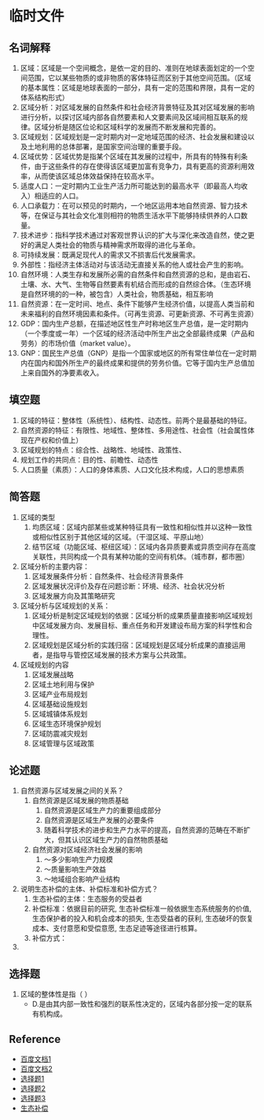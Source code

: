# 临时文件
## 名词解释
1. 区域：区域是一个空间概念，是依一定的目的、准则在地球表面划定的一个空间范围，它以某些物质的或非物质的客体特征而区别于其他空间范围。（区域的基本属性：区域是地球表面的一部分，具有一定的范围和界限，具有一定的体系结构形式）
2. 区域分析：对区域发展的自然条件和社会经济背景特征及其对区域发展的影响进行分析，以探讨区域内部各自然要素和人文要素间及区域间相互联系的规律。区域分析是随区位论和区域科学的发展而不断发展和完善的。
3. 区域规划：区域规划是一定时期内对一定地域范围的经济、社会发展和建设以及土地利用的总体部署，是国家空间治理的重要手段。
4. 区域优势：区域优势是指某个区域在其发展的过程中，所具有的特殊有利条件，由于这些条件的存在使得该区域更加富有竞争力，具有更高的资源利用效率，从而使该区域总体效益保持在较高水平。
5. 适度人口：一定时期内工业生产活力所可能达到的最高水平（即最高人均收入）相适应的人口。
6. 人口承载力：在可以预见的时期内，一个地区运用本地自然资源、智力技术等，在保证与其社会文化准则相符的物质生活水平下能够持续供养的人口数量。
7. 技术进步：指科学技术通过对客观世界认识的扩大与深化来改造自然，使之更好的满足人类社会的物质与精神需求所取得的进化与革命。
8. 可持续发展：既满足现代人的需求又不损害后代发展需求。
9. 外部性：指经济主体活动对与该活动无直接关系的他人或社会产生的影响。
10. 自然环境：人类生存和发展所必需的自然条件和自然资源的总和，是由岩石、土壤、水、大气、生物等自然要素有机结合而形成的自然综合体。（生态环境是自然环境的的一种，被包含）人类社会，物质基础，相互影响
11. 自然资源：在一定时间、地点、条件下能够产生经济价值，以提高人类当前和未来福利的自然环境因素和条件。（可再生资源、可更新资源、不可再生资源）
12. GDP：国内生产总额，在描述地区性生产时称地区生产总值，是一定时期内（一个季度或一年）一个区域的经济活动中所生产出之全部最终成果（产品和劳务）的市场价值（market value）。
13. GNP：国民生产总值（GNP）是指一个国家或地区的所有常住单位在一定时期内在国内和国外所生产的最终成果和提供的劳务价值。它等于国内生产总值加上来自国外的净要素收入。 

## 填空题
1. 区域的特征：整体性（系统性）、结构性、动态性。前两个是最基础的特征。
2. 自然资源的特征：有限性、地域性、整体性、多用途性、社会性（社会属性体现在产权和价值上）
3. 区域规划的特点：综合性、战略性、地域性、政策性、
4. 规划工作的共同点：目的性、前瞻性、动态性
5. 人口质量（素质）：人口的身体素质、人口文化技术构成，人口的思想素质

## 简答题
1. 区域的类型
   1. 均质区域：区域内部某些或某种特征具有一致性和相似性并以这种一致性或相似性区别于其他区域的区域。（干湿区域、平原山地）
   2. 结节区域（功能区域、枢纽区域）：区域内各异质要素或异质空间存在高度关联性，共同构成一个具有某种功能的空间有机体。（城市群，都市圈）
2. 区域分析的主要内容：
   1. 区域发展条件分析：自然条件、社会经济背景条件
   2. 区域发展状况评价及存在问题诊断：环境、经济、社会状况分析
   3. 区域发展方向及其策略研究
3. 区域分析与区域规划的关系：
   1. 区域分析是制定区域规划的依据：区域分析的成果质量直接影响区域规划中区域发展方向、发展目标、重点任务和开发建设布局方案的科学性和合理性。
   2. 区域规划是区域分析的实践归宿：区域规划是区域分析成果的直接运用者，是指导与管控区域发展的技术方案与公共政策。
4. 区域规划的内容
   1. 区域发展战略
   2. 区域土地利用与保护
   3. 区域产业布局规划
   4. 区域基础设施规划
   5. 区域城镇体系规划
   6. 区域生态环境保护规划
   7. 区域防震减灾规划
   8. 区域管理与区域政策
## 论述题
1. 自然资源与区域发展之间的关系？
   1. 自然资源是区域发展的物质基础
      1. 自然资源是区域生产力的重要组成部分
      2. 自然资源是区域生产发展的必要条件
      3. 随着科学技术的进步和生产力水平的提高，自然资源的范畴在不断扩大，但其认识区域生产力的自然物质基础
   2. 自然资源对区域经济社会发展的影响
      1. ～多少影响生产力规模
      2. ～质量影响生产效益
      3. ～地域组合影响产业结构
2. 说明生态补偿的主体、补偿标准和补偿方式？
   1. 生态补偿的主体：生态服务的受益者
   2. 补偿标准：依据目前的研究, 生态补偿标准一般依据生态系统服务的价值, 生态保护者的投入和机会成本的损失, 生态受益者的获利, 生态破坏的恢复成本、支付意愿和受偿意愿, 生态足迹等途径进行核算。
   3. 补偿方式：
3. 
## 选择题
1. 区域的整体性是指（ ）
   - D.是由其内部一致性和强烈的联系性决定的，区域内各部分按一定的联系有机构成。
## Reference 
- [百度文档1](https://wenku.baidu.com/view/f2af58293169a4517723a3f6?aggId=5748cfa21cb91a37f111f18583d049649b660e88&fr=catalogMain_text_ernie_recall_backup_new:wk_recommend_main2)
- [百度文档2](https://wenku.baidu.com/view/df5abfc66137ee06eff91850?aggId=5748cfa21cb91a37f111f18583d049649b660e88&fr=catalogMain_graph_v10_recall:wk_recommend_main2)
- [选择题1](http://www.mengmianren.com/zhihuishu2020x/27276.html)
- [选择题2](https://mooc.mengmianren.com/mooc/47814.html)
- [选择题3](http://mengmianren.com/moocdaan/348740.html)
- [生态补偿](http://sourcedb.igsnrr.cas.cn/zw/lw/201012/P020101230581697953571.pdf)
